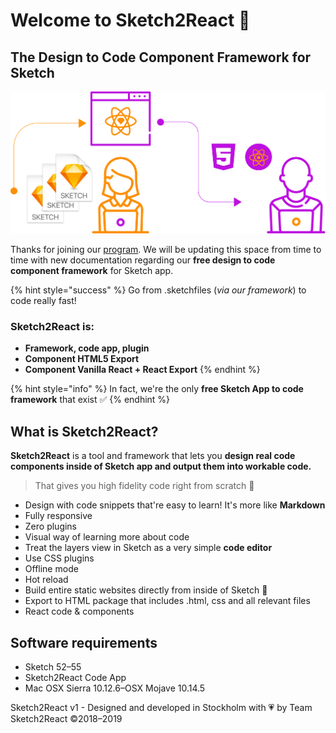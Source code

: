 # Welcome to Sketch2React 🏡

## The Design to Code Component Framework for Sketch

![Hello team lets work better together!](.gitbook/assets/workbetter2gether-2x.png)

Thanks for joining our [program](https://sketch2react.io/). We will be updating this space from time to time with new documentation regarding our **free design to code component framework** for Sketch app.

{% hint style="success" %}
Go from .sketchfiles \(_via our framework_\) to code really fast!

### Sketch2React is:

* **Framework, code app, plugin**
* **Component HTML5 Export**
* **Component Vanilla React + React Export** 
{% endhint %}

{% hint style="info" %}
In fact, we're the only **free Sketch App to code framework** that exist ✅
{% endhint %}

## What is Sketch2React?

**Sketch2React** is a tool and framework that lets you **design real code components inside of Sketch app and output them into workable code.**

> That gives you high fidelity code right from scratch 💎

* Design with code snippets that're easy to learn! It's more like **Markdown**
* Fully responsive
* Zero plugins
* Visual way of learning more about code
* Treat the layers view in Sketch as a very simple **code editor**
* Use CSS plugins
* Offline mode
* Hot reload
* Build entire static websites directly from inside of Sketch 🤯
* Export to HTML package that includes .html, css and all relevant files
* React code & components

## Software requirements

* Sketch 52–55
* Sketch2React Code App
* Mac OSX Sierra 10.12.6–OSX Mojave 10.14.5

Sketch2React v1 - Designed and developed in Stockholm with 💗 by Team Sketch2React ©2018–2019

